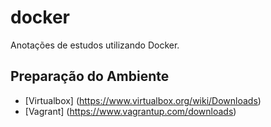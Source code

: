 # docker

Anotações de estudos utilizando Docker.

## Preparação do Ambiente

- [Virtualbox] (https://www.virtualbox.org/wiki/Downloads)
- [Vagrant] (https://www.vagrantup.com/downloads)